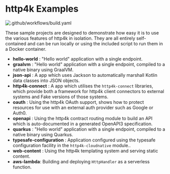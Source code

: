 # http4k Examples

![.github/workflows/build.yaml](https://github.com/http4k/examples/workflows/.github/workflows/build.yaml/badge.svg)

These sample projects are designed to demonstrate how easy it is to use the various features of http4k in isolation. They are all entirely self-contained and can be run locally or using the included script to run them in a Docker container.

- **hello-world** : "Hello world" application with a single endpoint.
- **graalvm** :  "Hello world" application with a single endpoint, compiled to a native binary using GraalVM.
- **json-api** : A app which uses Jackson to automatically marshall Kotlin data classes into JSON objects.
- **http4k-connect** : A app which utilises the `http4k-connect`  libraries, which provide both a framework for http4k client connectors to external systems and Fake versions of those systems.
- **oauth** : Using the http4k OAuth support, shows how to protect resources for use with an external auth provider such as Google or Auth0.
- **openapi** : Using the http4k contract routing module to build an API which is auto-documented in a generated OpenAPI3 specification.
- **quarkus** :  "Hello world" application with a single endpoint, compiled to a native binary using Quarkus.
- **typesafe-configuration** : Application configured using the typesafe configuration facility in the `http4k-cloudnative` module..
- **web-content** : Using the http4k templating system and serving static content.
- **aws-lambda**: Building and deploying `HttpHandler` as a serverless function.

